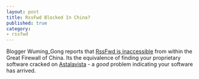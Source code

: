 ```yaml
---
layout: post
title: RssFwd Blocked In China?
published: true
category:
- rssfwd
---
```

Blogger Wuming\_Gong reports that [RssFwd is inaccessible](http://spaces.msn.com/wgong/Blog/cns!47B353A64E7FC0B4!132.entry) from within the Great Firewall of China. Its the equivalence of finding your proprietary software cracked on [Astalavista](http://astalavista.box.sk/) - a _good_ problem indicating your software has arrived.

